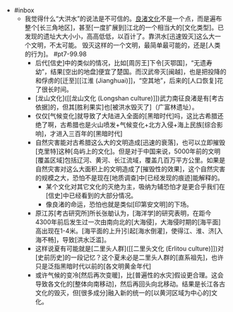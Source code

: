 - #inbox
    - 我觉得什么“大洪水”的说法是不可信的。[良渚文化](https://bbs.northdy.com/thread-926912-1-1.html)不是一个点，而是遍布整个[长三角地区]，甚至[一度扩展到]江北的一个相当大的[文化类型]。已发现的遗址大大小小，高高低低，以百计了。靠洪水[迅速毁灭]这么大一个文明，不太可能。
毁灭这样的一个文明，最简单最可能的，还是[人类的行为]。 #pt7-99.98
        - 后代[信史]中的类似的情况，比如[周厉王]下令[灭鄂国]，“无遗寿幼”，结果[空出的地盘]便宜了楚国。而汉武帝灭[闽越]，也是把投降的和俘虏的[迁至][[江淮 (Jianghuai)]]，“空其地”，后来的[人口恢复]花了很长时间。
        - [龙山文化]([[龙山文化 (Longshan culture)]])武力南征良渚是有[考古依据]的，但其[胜利果实]也[被洪水毁灭了]（广富林遗址）。
        - 仅仅[气候变化]就导致了大陆进入全面的[黑暗时代]吗，这比古希腊还绝了啊，古希腊也是火山喷发+气候变化+北方入侵+海上民族[综合影响]，才进入三百年的[黑暗时代]
        - 自然灾害能对古希腊这么大的文明造成[迅速的衰落]，也可以立即摧毁[克里特]这种[岛屿上的文化]。但是对于中国来说，5000年前的文明[覆盖区域]包括辽河、黄河、长江流域，覆盖几百万平方公里。如果是自然灾害对这么大面积上的文明造成了[摧毁性的效果]，这个自然灾害的规模之大，恐怕不是现在[地质调查]中[已经发现的痕迹]能解释的。
            - 某个文化对其它文化的灭绝为主，吸纳为辅恐怕才是更合乎我们在[信史]中已经看到的大部分情况。
            - 像良渚的命运，恐怕也就是类似[印第安文明]的下场。
        - 原江苏[考古研究所]所长张勄认为，[海洋学]的研究表明，在距今4300年前后发生过一次由南向北的[大海侵]，大海侵时期的[海平面]高出现在1-4米。[海平面的上升]引起[海水倒灌]，使得江、淮、济[入海不畅]，导致[洪水泛滥]。
        - 这样说夏有可能就是[二里头人群]([[二里头文化 (Erlitou culture)]])对[史前历史]的一段记忆？这个夏未必是二里头人群的[直系祖先]，也许只是泛指黑暗时代以前的[各文明黄金年代]
        - 或许气候的变冷[然后再次变暖]，比[普遍性的水灾]假设更合理。这会导致各文化的[整体向南移动]，然后再回头向北移动。结果是长江各古文化的毁灭，但[很多成分]融入新的统一的[以黄河区域为中心的]文化。
